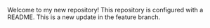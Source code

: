 Welcome to my new repository!
This repository is configured with a README.
This is a new update in the feature branch.